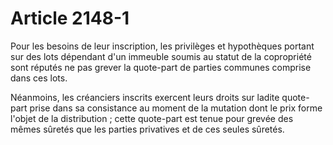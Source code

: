 # Article 2148-1

Pour les besoins de leur inscription, les privilèges et hypothèques portant sur des lots dépendant d'un immeuble soumis au statut de la copropriété sont réputés ne pas grever la quote-part de parties communes comprise dans ces lots.

Néanmoins, les créanciers inscrits exercent leurs droits sur ladite quote-part prise dans sa consistance au moment de la mutation dont le prix forme l'objet de la distribution ; cette quote-part est tenue pour grevée des mêmes sûretés que les parties privatives et de ces seules sûretés.
